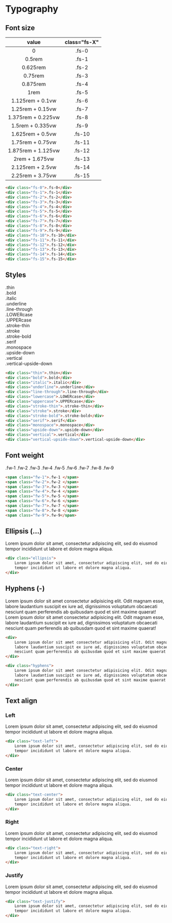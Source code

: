 # Typography

<div class="mb--10"></div>

## Font size

|       value        |          class="fs-X"           |
| :----------------: | :-----------------------------: |
|         0          |  <div class="fs-0">.fs-0</div>  |
|       0.5rem       |  <div class="fs-1">.fs-1</div>  |
|      0.625rem      |  <div class="fs-2">.fs-2</div>  |
|      0.75rem       |  <div class="fs-3">.fs-3</div>  |
|      0.875rem      |  <div class="fs-4">.fs-4</div>  |
|        1rem        |  <div class="fs-5">.fs-5</div>  |
|  1.125rem + 0.1vw  |  <div class="fs-6">.fs-6</div>  |
|  1.25rem + 0.15vw  |  <div class="fs-7">.fs-7</div>  |
| 1.375rem + 0.225vw |  <div class="fs-8">.fs-8</div>  |
|  1.5rem + 0.335vw  |  <div class="fs-9">.fs-9</div>  |
|  1.625rem + 0.5vw  | <div class="fs-10">.fs-10</div> |
|  1.75rem + 0.75vw  | <div class="fs-11">.fs-11</div> |
| 1.875rem + 1.125vw | <div class="fs-12">.fs-12</div> |
|   2rem + 1.675vw   | <div class="fs-13">.fs-13</div> |
|  2.125rem + 2.5vw  | <div class="fs-14">.fs-14</div> |
|  2.25rem + 3.75vw  | <div class="fs-15">.fs-15</div> |

```html
<div class="fs-0">.fs-0</div>
<div class="fs-1">.fs-1</div>
<div class="fs-2">.fs-2</div>
<div class="fs-3">.fs-3</div>
<div class="fs-4">.fs-4</div>
<div class="fs-5">.fs-5</div>
<div class="fs-6">.fs-6</div>
<div class="fs-7">.fs-7</div>
<div class="fs-8">.fs-8</div>
<div class="fs-9">.fs-9</div>
<div class="fs-10">.fs-10</div>
<div class="fs-11">.fs-11</div>
<div class="fs-12">.fs-12</div>
<div class="fs-13">.fs-13</div>
<div class="fs-14">.fs-14</div>
<div class="fs-15">.fs-15</div>
```

## Styles

<div class="thin fs-9">.thin</div>
<div class="bold fs-9">.bold</div>
<div class="italic fs-9">.italic</div>
<div class="underline fs-9">.underline</div>
<div class="line-through fs-9">.line-through</div>
<div class="lowercase fs-9">.LOWERcase</div>
<div class="uppercase fs-9">.UPPERcase</div>
<div class="stroke-thin fs-9">.stroke-thin</div>
<div class="stroke fs-9">.stroke</div>
<div class="stroke-bold fs-9">.stroke-bold</div>
<div class="serif fs-9">.serif</div>
<div class="monospace fs-9">.monospace</div>
<div class="upside-down fs-9">.upside-down</div>
<div class="vertical fs-8">.vertical</div>
<div class="vertical-upside-down fs-8">.vertical-upside-down&nbsp;</div>

```html
<div class="thin">.thin</div>
<div class="bold">.bold</div>
<div class="italic">.italic</div>
<div class="underline">.underline</div>
<div class="line-through">.line-through</div>
<div class="lowercase">.LOWERcase</div>
<div class="uppercase">.UPPERcase</div>
<div class="stroke-thin">.stroke-thin</div>
<div class="stroke">.stroke</div>
<div class="stroke-bold">.stroke-bold</div>
<div class="serif">.serif</div>
<div class="monospace">.monospace</div>
<div class="upside-down">.upside-down</div>
<div class="vertical">.vertical</div>
<div class="vertical-upside-down">.vertical-upside-down</div>
```

## Font weight

<span class="fw-1 fs-11">.fw&#8209;1 </span>
<span class="fw-2 fs-11">.fw&#8209;2 </span>
<span class="fw-3 fs-11">.fw&#8209;3 </span>
<span class="fw-4 fs-11">.fw&#8209;4 </span>
<span class="fw-5 fs-11">.fw&#8209;5 </span>
<span class="fw-6 fs-11">.fw&#8209;6 </span>
<span class="fw-7 fs-11">.fw&#8209;7 </span>
<span class="fw-8 fs-11">.fw&#8209;8 </span>
<span class="fw-9 fs-11">.fw&#8209;9</span>

```html
<span class="fw-1">.fw-1 </span>
<span class="fw-2">.fw-2 </span>
<span class="fw-3">.fw-3 </span>
<span class="fw-4">.fw-4 </span>
<span class="fw-5">.fw-5 </span>
<span class="fw-6">.fw-6 </span>
<span class="fw-7">.fw-7 </span>
<span class="fw-8">.fw-8 </span>
<span class="fw-9">.fw-9</span>
```

## Ellipsis (...)

<div class="ellipsis">
    Lorem ipsum dolor sit amet, consectetur adipiscing elit, sed do eiusmod tempor incididunt ut labore et dolore magna aliqua.
</div>

```html
<div class="ellipsis">
    Lorem ipsum dolor sit amet, consectetur adipiscing elit, sed do eiusmod
    tempor incididunt ut labore et dolore magna aliqua.
</div>
```

## Hyphens (-)

<div class="bg-a px-8 py-7">
    Lorem ipsum dolor sit amet consectetur adipisicing elit. Odit magnam esse,
    labore laudantium suscipit ex iure ad, dignissimos voluptatum obcaecati
    nesciunt quam perferendis ab quibusdam quod et sint maxime quaerat!
</div>

<div class="h-6"></div>

<div class="hyphens bg-a px-8 py-7">
    Lorem ipsum dolor sit amet consectetur adipisicing elit. Odit magnam esse,
    labore laudantium suscipit ex iure ad, dignissimos voluptatum obcaecati
    nesciunt quam perferendis ab quibusdam quod et sint maxime quaerat!
</div>

```html
<div>
    Lorem ipsum dolor sit amet consectetur adipisicing elit. Odit magnam esse,
    labore laudantium suscipit ex iure ad, dignissimos voluptatum obcaecati
    nesciunt quam perferendis ab quibusdam quod et sint maxime quaerat!
</div>

<div class="hyphens">
    Lorem ipsum dolor sit amet consectetur adipisicing elit. Odit magnam esse,
    labore laudantium suscipit ex iure ad, dignissimos voluptatum obcaecati
    nesciunt quam perferendis ab quibusdam quod et sint maxime quaerat!
</div>
```

## Text align

### Left

<div class="h-6"></div>
<div class="text-left bg-a px-8 py-7">
    Lorem ipsum dolor sit amet, consectetur adipiscing elit, sed do eiusmod tempor incididunt ut labore et dolore magna aliqua.
</div>

```html
<div class="text-left">
    Lorem ipsum dolor sit amet, consectetur adipiscing elit, sed do eiusmod
    tempor incididunt ut labore et dolore magna aliqua.
</div>
```

### Center

<div class="h-6"></div>
<div class="text-center bg-a px-8 py-7">
    Lorem ipsum dolor sit amet, consectetur adipiscing elit, sed do eiusmod tempor incididunt ut labore et dolore magna aliqua.
</div>

```html
<div class="text-center">
    Lorem ipsum dolor sit amet, consectetur adipiscing elit, sed do eiusmod
    tempor incididunt ut labore et dolore magna aliqua.
</div>
```

### Right

<div class="h-6"></div>
<div class="text-right bg-a px-8 py-7">
    Lorem ipsum dolor sit amet, consectetur adipiscing elit, sed do eiusmod tempor incididunt ut labore et dolore magna aliqua.
</div>

```html
<div class="text-right">
    Lorem ipsum dolor sit amet, consectetur adipiscing elit, sed do eiusmod
    tempor incididunt ut labore et dolore magna aliqua.
</div>
```

### Justify

<div class="h-6"></div>
<div class="text-justify bg-a px-8 py-7">
    Lorem ipsum dolor sit amet, consectetur adipiscing elit, sed do eiusmod tempor incididunt ut labore et dolore magna aliqua.
</div>

```html
<div class="text-justify">
    Lorem ipsum dolor sit amet, consectetur adipiscing elit, sed do eiusmod
    tempor incididunt ut labore et dolore magna aliqua.
</div>
```

